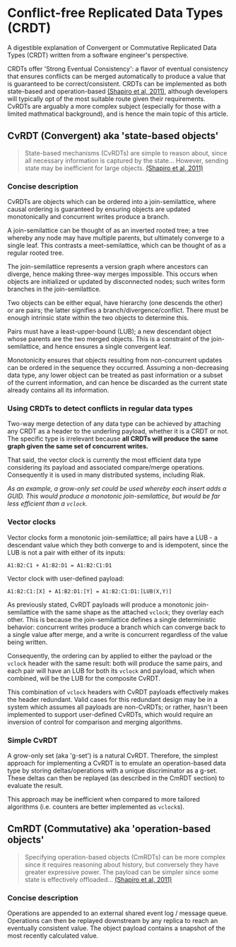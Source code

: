 Conflict-free Replicated Data Types (CRDT)
====

A digestible explanation of Convergent or Commutative Replicated Data Types (CRDT) written from a software engineer's perspective.

CRDTs offer 'Strong Eventual Consistency': a flavor of eventual consistency that ensures conflicts can be merged automatically to produce a value that is guaranteed to be correct/consistent. CRDTs can be implemented as both state-based and operation-based [(Shapiro et al, 2011)][shapiro], although developers will typically opt of the most suitable route given their requirements. CvRDTs are arguably a more complex subject (especially for those with a limited mathmatical background), and is hence the main topic of this article.

## CvRDT (Convergent) aka 'state-based objects'

> State-based mechanisms (CvRDTs) are simple to reason about, since all necessary information is captured by the state... However, sending state may be inefficient for large objects. [(Shapiro et al, 2011)][shapiro]

### Concise description

CvRDTs are objects which can be ordered into a join-semilattice, where causal ordering is guaranteed by ensuring objects are updated monotonically and concurrent writes produce a branch.

A join-semilattice can be thought of as an inverted rooted tree; a tree whereby any node may have multiple parents, but ultimately converge to a single leaf. This contrasts a meet-semilattice, which can be thought of as a regular rooted tree.

The join-semilattice represents a version graph where ancestors can diverge, hence making three-way merges impossible. This occurs when objects are initialized or updated by disconnected nodes; such writes form branches in the join-semilattice.

Two objects can be either equal, have hierarchy (one descends the other) or are pairs; the latter signifies a branch/divergence/conflict. There must be enough intrinsic state within the two objects to determine this.

Pairs must have a least-upper-bound (LUB); a new descendant object whose parents are the two merged objects. This is a constraint of the join-semilattice, and hence ensures a single convergent leaf.

Monotonicity ensures that objects resulting from non-concurrent updates can be ordered in the sequence they occurred. Assuming a non-decreasing data type, any lower object can be treated as past information or a subset of the current information, and can hence be discarded as the current state already contains all its information.

### Using CRDTs to detect conflicts in regular data types

Two-way merge detection of any data type can be achieved by attaching any CRDT as a header to the underling payload, whether it is a CRDT or not. The specific type is irrelevant because **all CRDTs will produce the same graph given the same set of concurrent writes.**

That said, the vector clock is currently the most efficient data type considering its payload and associated compare/merge operations. Consequently it is used in many distributed systems, including Riak.

*As an example, a grow-only set could be used whereby each insert adds a GUID. This would produce a monotonic join-semilattice, but would be far less efficient than a `vclock`.*

### Vector clocks

Vector clocks form a monotonic join-semilattice; all pairs have a LUB - a descendant value which they both converge to and is idempotent, since the LUB is not a pair with either of its inputs:

    A1:B2:C1 + A1:B2:D1 = A1:B2:C1:D1

Vector clock with user-defined payload:

    A1:B2:C1:[X] + A1:B2:D1:[Y] = A1:B2:C1:D1:[LUB(X,Y)]

As previously stated, CvRDT payloads will produce a monotonic join-semilattice with the same shape as the attached `vclock`; they overlay each other. This is because the join-semilattice defines a single deterministic behavior: concurrent writes produce a branch which can converge back to a single value after merge, and a write is concurrent regardless of the value being written.

Consequently, the ordering can by applied to either the payload or the `vclock` header with the same result: both will produce the same pairs, and each pair will have an LUB for both its `vclock` and payload, which when combined, will be the LUB for the composite CvRDT.

This combination of `vclock` headers with CvRDT payloads effectively makes the header redundant. Valid cases for this redundant design may be in a system which assumes all payloads are non-CvRDTs; or rather, hasn't been implemented to support user-defined CvRDTs, which would require an inversion of control for comparison and merging algorithms.

### Simple CvRDT

A grow-only set (aka 'g-set') is a natural CvRDT. Therefore, the simplest approach for implementing a CvRDT is to emulate an operation-based data type by storing deltas/operations with a unique discriminator as a g-set. These deltas can then be replayed (as described in the CmRDT section) to evaluate the result.

This approach may be inefficient when compared to more tailored algorithms (i.e. counters are better implemented as `vclock`s).

## CmRDT (Commutative) aka 'operation-based objects'

> Specifying operation-based objects (CmRDTs) can be more complex since it requires reasoning about history, but conversely they have greater expressive power. The payload can be simpler since some state is effectively offloaded...  [(Shapiro et al, 2011)][shapiro]

### Concise description

Operations are appended to an external shared event log / message queue. Operations can then be replayed downstream by any replica to reach an eventually consistent value. The object payload contains a snapshot of the most recently calculated value.

[shapiro]: http://hal.upmc.fr/docs/00/55/55/88/PDF/techreport.pdf  "A comprehensive study of Convergent and Commutative Replicated Data Types, Shapiro et al (2011)"
